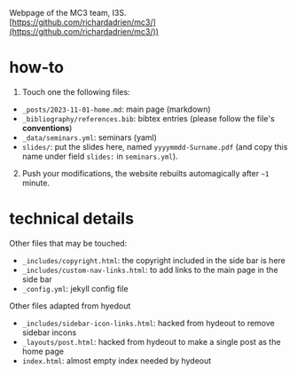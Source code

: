 Webpage of the MC3 team, I3S.  
[https://github.com/richardadrien/mc3/](https://github.com/richardadrien/mc3/))

# how-to

1. Touch one the following files:
  * ``_posts/2023-11-01-home.md``: main page (markdown)
  * ``_bibliography/references.bib``: bibtex entries (please follow the file's **conventions**)
  * ``_data/seminars.yml``: seminars (yaml)
  * ``slides/``: put the slides here, named ``yyyymmdd-Surname.pdf`` (and copy this name under field ``slides:`` in ``seminars.yml``).
2. Push your modifications, the website rebuilts automagically after ``~1`` minute.

# technical details

Other files that may be touched:
* ``_includes/copyright.html``: the copyright included in the side bar is here
* ``_includes/custom-nav-links.html``: to add links to the main page in the side bar
* ``_config.yml``: jekyll config file

Other files adapted from hyedout 
* ``_includes/sidebar-icon-links.html``: hacked from hydeout to remove sidebar incons
* ``_layouts/post.html``: hacked from hydeout to make a single post as the home page
* ``index.html``: almost empty index needed by hydeout
